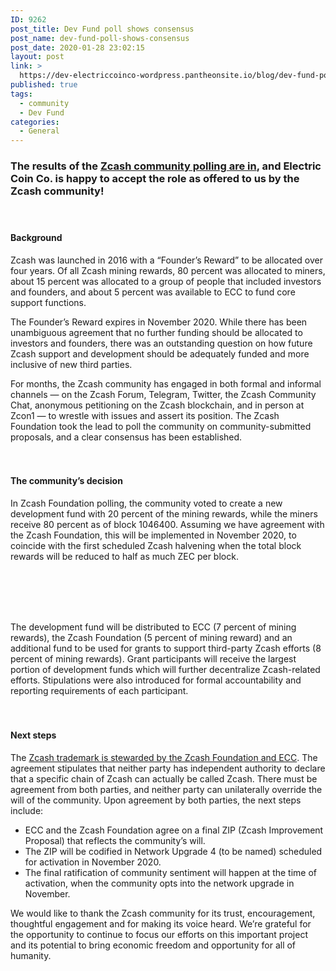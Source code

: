 ```yaml
---
ID: 9262
post_title: Dev Fund poll shows consensus
post_name: dev-fund-poll-shows-consensus
post_date: 2020-01-28 23:02:15
layout: post
link: >
  https://dev-electriccoinco-wordpress.pantheonsite.io/blog/dev-fund-poll-shows-consensus/
published: true
tags:
  - community
  - Dev Fund
categories:
  - General
---
```

<!-- wp:heading {"level":3} -->
<h3>The results of the <a rel="noreferrer noopener" aria-label=" (opens in a new tab)" href="https://vote.heliosvoting.org/helios/elections/43b9bec8-39a1-11ea-914c-b6e34ffa859a/view" target="_blank">Zcash community polling are in</a><strong>, and Electric Coin Co. is happy to accept the role as offered to us by the Zcash community!</strong></h3>
<!-- /wp:heading -->

<!-- wp:spacer {"height":20} -->
<div style="height:20px" aria-hidden="true" class="wp-block-spacer"></div>
<!-- /wp:spacer -->

<!-- wp:heading {"level":4} -->
<h4>Background</h4>
<!-- /wp:heading -->

<!-- wp:paragraph -->
<p>Zcash was launched in 2016 with a “Founder’s Reward” to be allocated over four years. Of all Zcash mining rewards, 80 percent was allocated to miners, about 15 percent was allocated to a group of people that included investors and founders, and about 5 percent was available to ECC to fund core support functions.</p>
<!-- /wp:paragraph -->

<!-- wp:paragraph -->
<p>The Founder’s Reward expires in November 2020. While there has been unambiguous agreement that no further funding should be allocated to investors and founders, there was an outstanding question on how future Zcash support and development should be adequately funded and more inclusive of new third parties.</p>
<!-- /wp:paragraph -->

<!-- wp:paragraph -->
<p>For months, the Zcash community has engaged in both formal and informal channels — on the Zcash Forum, Telegram, Twitter, the Zcash Community Chat, anonymous petitioning on the Zcash blockchain, and in person at Zcon1 — to wrestle with issues and assert its position. The Zcash Foundation took the lead to poll the community on community-submitted proposals, and a clear consensus has been established.</p>
<!-- /wp:paragraph -->

<!-- wp:spacer {"height":20} -->
<div style="height:20px" aria-hidden="true" class="wp-block-spacer"></div>
<!-- /wp:spacer -->

<!-- wp:paragraph -->
<p></p>
<!-- /wp:paragraph -->

<!-- wp:heading {"level":4} -->
<h4>The community’s decision</h4>
<!-- /wp:heading -->

<!-- wp:paragraph -->
<p>In Zcash Foundation polling, the community voted to create a new development fund with 20 percent of the mining rewards, while the miners receive 80 percent as of block 1046400. Assuming we have agreement with the Zcash Foundation, this will be implemented in November 2020, to coincide with the first scheduled Zcash halvening when the total block rewards will be reduced to half as much ZEC per block.<br></p>
<!-- /wp:paragraph -->

<!-- wp:spacer {"height":20} -->
<div style="height:20px" aria-hidden="true" class="wp-block-spacer"></div>
<!-- /wp:spacer -->

<!-- wp:image {"id":9264,"sizeSlug":"large"} -->
<figure class="wp-block-image size-large"><img src="https://dev-electriccoinco-wordpress.pantheonsite.io/wp-content/uploads/2020/01/distribution_2-1024x551.png" alt="" class="wp-image-9264"/></figure>
<!-- /wp:image -->

<!-- wp:spacer {"height":20} -->
<div style="height:20px" aria-hidden="true" class="wp-block-spacer"></div>
<!-- /wp:spacer -->

<!-- wp:paragraph -->
<p>The development fund will be distributed to ECC (7 percent of mining rewards), the Zcash Foundation (5 percent of mining reward) and an additional fund to be used for grants to support third-party Zcash efforts (8 percent of mining rewards). Grant participants will receive the largest portion of development funds which will further decentralize Zcash-related efforts. Stipulations were also introduced for formal accountability and reporting requirements of each participant. </p>
<!-- /wp:paragraph -->

<!-- wp:spacer {"height":21} -->
<div style="height:21px" aria-hidden="true" class="wp-block-spacer"></div>
<!-- /wp:spacer -->

<!-- wp:heading {"level":4} -->
<h4>Next steps</h4>
<!-- /wp:heading -->

<!-- wp:paragraph -->
<p>The <a rel="noreferrer noopener" aria-label=" (opens in a new tab)" href="https://dev-electriccoinco-wordpress.pantheonsite.io/blog/electric-coin-co-donates-zcash-trademark-to-zcash-foundation/" target="_blank">Zcash trademark is stewarded by the Zcash Foundation and ECC</a>. The agreement stipulates that neither party has independent authority to declare that a specific chain of Zcash can actually be called Zcash. There must be agreement from both parties, and neither party can unilaterally override the will of the community. Upon agreement by both parties, the next steps include:</p>
<!-- /wp:paragraph -->

<!-- wp:list -->
<ul><li>ECC and the Zcash Foundation agree on a final ZIP (Zcash Improvement Proposal) that reflects the community’s will.&nbsp;</li><li>The ZIP will be codified in Network Upgrade 4 (to be named) scheduled for activation in November 2020.&nbsp;</li><li>The final ratification of community sentiment will happen at the time of activation, when the community opts into the network upgrade in November.</li></ul>
<!-- /wp:list -->

<!-- wp:paragraph -->
<p>We would like to thank the Zcash community for its trust, encouragement, thoughtful engagement and for making its voice heard. We’re grateful for the opportunity to continue to focus our efforts on this important project and its potential to bring economic freedom and opportunity for all of humanity.</p>
<!-- /wp:paragraph -->